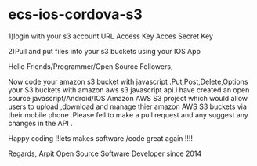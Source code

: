 # ecs-ios-cordova-s3
1)login with your s3 account 
URL
Access Key
Acces Secret Key 

2)Pull and put files into your s3 buckets using your IOS App 



Hello Friends/Programmer/Open Source Followers,

Now code your amazon s3 bucket with javascript .Put,Post,Delete,Options  your S3 buckets with amazon aws s3 javascript api.I have created an open source javascript/Android/IOS  Amazon AWS S3 project which would allow users to upload ,download and manage thier amazon AWS S3 buckets via their mobile phone .Please fell to make a pull request and any suggest any changes in the API .

Happy coding !!lets makes software /code great again !!!! 

Regards,
Arpit
Open Source Software Developer since 2014 
